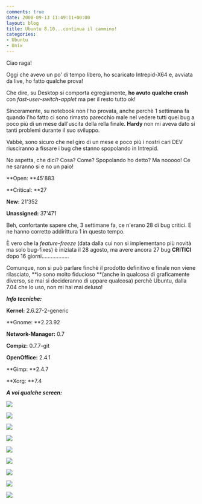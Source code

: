 ```yaml
---
comments: true
date: 2008-09-13 11:49:11+00:00
layout: blog
title: Ubuntu 8.10...continua il cammino!
categories:
- Ubuntu
- Unix
---
```


Ciao raga!

Oggi che avevo un po' di tempo libero, ho scaricato Intrepid-X64 e, avviata da live, ho fatto qualche prova!

Che dire, su Desktop si comporta egregiamente, **ho avuto qualche crash** con _fast-user-switch-applet_ ma per il resto tutto ok!

Sinceramente, su notebook non l'ho provata, anche perchè 1 settimana fa quando l'ho fatto ci sono rimasto parecchio male nel vedere tutti quei bug a poco più di un mese dall'uscita della rella finale. **Hardy** non mi aveva dato si tanti problemi durante il suo sviluppo.

Vabbè, sono sicuro che nel giro di un mese e poco più i nostri cari DEV riusciranno a fissare i bug che stanno spopolando in Intrepid.

No aspetta, che dici? Cosa? Come? Spopolando ho detto? Ma nooooo! Ce ne saranno si e no un paio!

**Open: **45'883

**Critical: **27

**New:** 21'352

**Unassigned:** 37'471

Beh, confortante sapere che, 3 settimane fa, ce n'erano 28 di bug critici. E ne hanno corretto addirittura 1 in questo tempo.

È vero che la _feature-freeze_ (data dalla cui non si implementano più novità ma solo bug-fixes) è iniziata il 28 agosto, ma avere ancora 27 bug **CRITICI** dopo 16 giorni..................

Comunque, non si può parlare finchè il prodotto definitivo e finale non viene rilasciato, **io sono molto fiducioso **(anche in qualcosa di graficamente diverso, se mai si decideranno di uppare qualcosa) perchè Ubuntu, dalla 7.04 che lo uso, non mi hai mai deluso!

_**Info tecniche:**_

**Kernel:** 2.6.27-2-generic

**Gnome: **2.23.92

**Network-Manager:** 0.7

**Compiz:** 0.7.7-git

**OpenOffice:** 2.4.1

**Gimp: **2.4.7

**Xorg: **7.4

_**A voi qualche screen:**_

[![](http://www.allfreeportal.com/imghost/thumbs/712405schermata.png)](http://www.allfreeportal.com/imghost/viewer.php?id=712405schermata.png)

[![](http://www.allfreeportal.com/imghost/thumbs/835926Screenshot.png)](http://www.allfreeportal.com/imghost/viewer.php?id=835926Screenshot.png)

[![](http://www.allfreeportal.com/imghost/thumbs/26668Screenshot-1.png)](http://www.allfreeportal.com/imghost/viewer.php?id=26668Screenshot-1.png)

[![](http://www.allfreeportal.com/imghost/thumbs/984150Screenshot-2.png)](http://www.allfreeportal.com/imghost/viewer.php?id=984150Screenshot-2.png)

[![](http://www.allfreeportal.com/imghost/thumbs/834132Screenshot-3.png)](http://www.allfreeportal.com/imghost/viewer.php?id=834132Screenshot-3.png)

[![](http://www.allfreeportal.com/imghost/thumbs/198521Screenshot23.png)](http://www.allfreeportal.com/imghost/viewer.php?id=198521Screenshot23.png)

[![](http://www.allfreeportal.com/imghost/thumbs/336378Screenshot-4.png)](http://www.allfreeportal.com/imghost/viewer.php?id=336378Screenshot-4.png)

[![](http://www.allfreeportal.com/imghost/thumbs/435789Screenshot-6.png)](http://www.allfreeportal.com/imghost/viewer.php?id=435789Screenshot-6.png)

[![](http://www.allfreeportal.com/imghost/thumbs/88851Screenshot-5.png)](http://www.allfreeportal.com/imghost/viewer.php?id=88851Screenshot-5.png)
